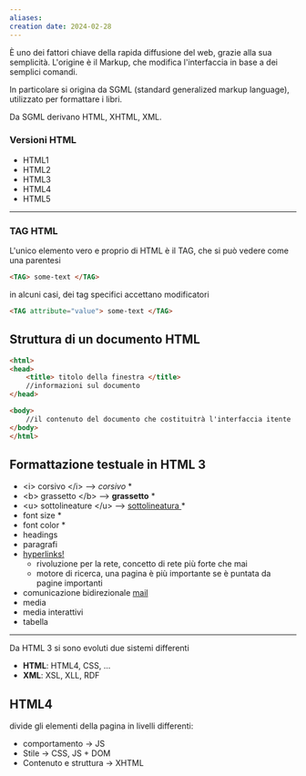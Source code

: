 ```yaml
---
aliases: 
creation date: 2024-02-28
---
```


È uno dei fattori chiave della rapida diffusione del web, grazie alla sua semplicità.
L'origine è il Markup, che modifica l'interfaccia in base a dei semplici comandi.

In particolare si origina da SGML (standard generalized markup language), utilizzato per formattare i libri. 

Da SGML derivano HTML, XHTML, XML.

### Versioni HTML
- HTML1
- HTML2
- HTML3
- HTML4
- HTML5

---

### TAG HTML
L'unico elemento vero e proprio di HTML è il TAG, che si può vedere come una parentesi
```HTML
<TAG> some-text </TAG>
```

in alcuni casi, dei tag specifici accettano modificatori
```html
<TAG attribute="value"> some-text </TAG> 
```


## Struttura di un documento HTML
```html
<html>
<head>
	<title> titolo della finestra </title>
	//informazioni sul documento
</head>

<body>
	//il contenuto del documento che costituitrà l'interfaccia itente
</body>
</html>
```


## Formattazione testuale in HTML 3
- <i\> corsivo <\/i> --> *corsivo* \*
- <b\> grassetto <\/b> --> **grassetto** \*
- <u\> sottolineature <\/u> --> <u> sottolineatura </u> \*
- font size \*
- font color \*
- headings 
- paragrafi 
- <a href="https://en.wikipedia.org/wiki/Hyperlink">hyperlinks! </a>
	- rivoluzione per la rete, concetto di rete più forte che mai
	- motore di ricerca, una pagina è più importante se è puntata da pagine importanti
- comunicazione bidirezionale <a href = "mailto:mail@example.com">mail </a>
- media
- media interattivi
- tabella

---

Da HTML 3 si sono evoluti due sistemi differenti
- **HTML**: HTML4, CSS, ...
- **XML**: XSL, XLL, RDF


## HTML4
divide gli elementi della pagina in livelli differenti:

- comportamento -> JS
- Stile -> CSS, JS + DOM
- Contenuto e struttura -> XHTML